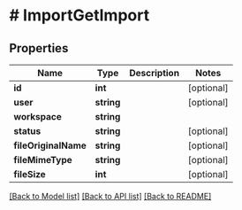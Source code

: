 # # ImportGetImport

## Properties

Name | Type | Description | Notes
------------ | ------------- | ------------- | -------------
**id** | **int** |  | [optional] 
**user** | **string** |  | [optional] 
**workspace** | **string** |  | 
**status** | **string** |  | [optional] 
**fileOriginalName** | **string** |  | [optional] 
**fileMimeType** | **string** |  | [optional] 
**fileSize** | **int** |  | [optional] 

[[Back to Model list]](../../README.md#documentation-for-models) [[Back to API list]](../../README.md#documentation-for-api-endpoints) [[Back to README]](../../README.md)


